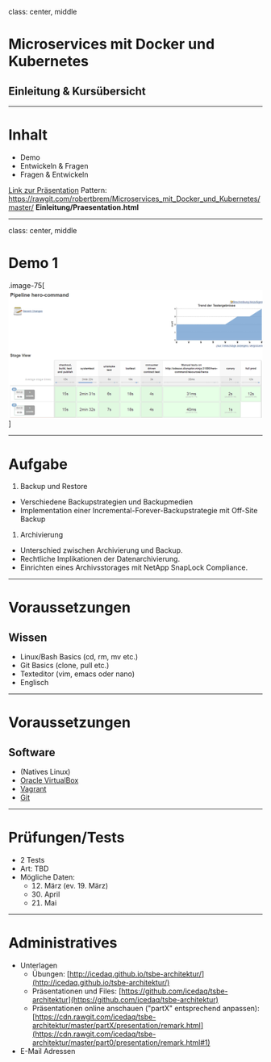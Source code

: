 class: center, middle

# Microservices mit Docker und Kubernetes
## Einleitung & Kursübersicht

---

# Inhalt

* Demo
* Entwickeln & Fragen
* Fragen & Entwickeln

[Link zur Präsentation](https://rawgit.com/robertbrem/Microservices_mit_Docker_und_Kubernetes/master/Einleitung/Praesentation.html)
Pattern: https://rawgit.com/robertbrem/Microservices_mit_Docker_und_Kubernetes/master/
**Einleitung/Praesentation.html**

---
class: center, middle

# Demo 1

.image-75[
  ![demo](images/demo.png)
]

---

# Aufgabe

1. Backup und Restore
  * Verschiedene Backupstrategien und Backupmedien
  * Implementation einer Incremental-Forever-Backupstrategie mit Off-Site Backup
1. Archivierung
  * Unterschied zwischen Archivierung und Backup.
  * Rechtliche Implikationen der Datenarchivierung.
  * Einrichten eines Archivsstorages mit NetApp SnapLock Compliance.

---

# Voraussetzungen

## Wissen
* Linux/Bash Basics (cd, rm, mv etc.)
* Git Basics (clone, pull etc.)
* Texteditor (vim, emacs oder nano)
* Englisch

---

# Voraussetzungen

## Software
* (Natives Linux)
* [Oracle VirtualBox](https://www.virtualbox.org/)
* [Vagrant](https://www.vagrantup.com/downloads.html)
* [Git](https://git-scm.com/)

---

# Prüfungen/Tests

* 2 Tests
* Art: TBD
* Mögliche Daten:
  * 12. März (ev. 19. März)
  * 30. April
  * 21. Mai

---

# Administratives

* Unterlagen
  * Übungen: [http://icedaq.github.io/tsbe-architektur/](http://icedaq.github.io/tsbe-architektur/)
  * Präsentationen und Files: [https://github.com/icedaq/tsbe-architektur](https://github.com/icedaq/tsbe-architektur)
  * Präsentationen online anschauen ("partX" entsprechend anpassen): [https://cdn.rawgit.com/icedaq/tsbe-architektur/master/partX/presentation/remark.html](https://cdn.rawgit.com/icedaq/tsbe-architektur/master/part0/presentation/remark.html#1)
* E-Mail Adressen
